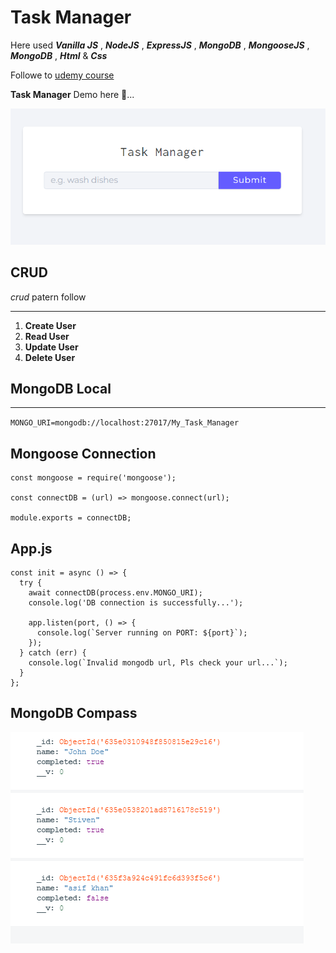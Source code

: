 # Task Manager

Here used _**Vanilla JS**_ , _**NodeJS**_ , _**ExpressJS**_ , _**MongoDB**_ , _**MongooseJS**_ , _**MongoDB**_ , _**Html**_ & _**Css**_

Followe to [udemy course](www.udemy.com)

<p> <strong>Task Manager</strong> Demo here  🤨...</p>

![task manager](public/task_manager.png 'Task Manager')

## CRUD

_crud_ patern follow

---

1. **Create User**
2. **Read User**
3. **Update User**
4. **Delete User**

## MongoDB Local

---

`MONGO_URI=mongodb://localhost:27017/My_Task_Manager`

## Mongoose Connection

```
const mongoose = require('mongoose');

const connectDB = (url) => mongoose.connect(url);

module.exports = connectDB;

```

## App.js

```
const init = async () => {
  try {
    await connectDB(process.env.MONGO_URI);
    console.log('DB connection is successfully...');

    app.listen(port, () => {
      console.log(`Server running on PORT: ${port}`);
    });
  } catch (err) {
    console.log(`Invalid mongodb url, Pls check your url...`);
  }
};

```

## MongoDB Compass

![mongodb_compass](compass.png 'compass')
